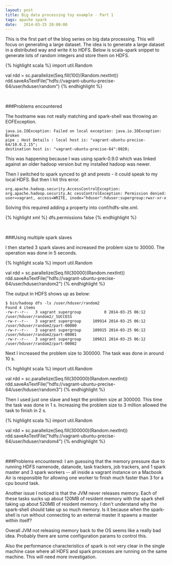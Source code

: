 ```yaml
---
layout: post
title: Big data processing toy example - Part 1
tags: apache spark
date:   2014-03-25 20:00:00
---
```


This is the first part of the blog series on big data processing. This will
focus on generating a large dataset. The idea is to generate a large dataset in
a distributed way and write it to HDFS. Below is scala-spark snippet to
generate lots of random integers and store them on HDFS.

{% highlight scala %}
import util.Random

val rdd = sc.parallelize(Seq.fill(100)(Random.nextInt))
rdd.saveAsTextFile("hdfs://vagrant-ubuntu-precise-64/user/hduser/random")
{% endhighlight %}

<br/>

###Problems encountered

The hostname was not really matching and spark-shell
was throwing an EOFException.

```
java.io.IOException: Failed on local exception: java.io.IOException: Broken
pipe ; Host Details : local host is: "vagrant-ubuntu-precise-64/10.0.2.15";
destination host is: "vagrant-ubuntu-precise-64":8020;
```

This was happening because I was using spark-0.9.0 which was linked against an
older hadoop version but my installed hadoop was newer.

Then I switched to spark synced to git and presto - it could speak to my local
HDFS. But then I hit this error.

```
org.apache.hadoop.security.AccessControlException:
org.apache.hadoop.security.Ac cessControlException: Permission denied:
user=vagrant, access=WRITE, inode="hduser":hduser:supergroup:rwxr-xr-x
```

Solving this required adding a property into conf/hdfs-site.xml.

{% highlight xml %}
  <property>
    <name>dfs.permissions</name>
    <value>false</value>
  </property>
{% endhighlight %}

<br/>

###Using multiple spark slaves

I then started 3 spark slaves and increased the problem size to 30000.
The operation was done in 5 seconds.

{% highlight scala %}
import util.Random

val rdd = sc.parallelize(Seq.fill(30000)(Random.nextInt))
rdd.saveAsTextFile("hdfs://vagrant-ubuntu-precise-64/user/hduser/random2")
{% endhighlight %}

The output in HDFS shows up as below:

```
$ bin/hadoop dfs -ls /user/hduser/random2
Found 4 items
-rw-r--r--   3 vagrant supergroup          0 2014-03-25 06:12 /user/hduser/random2/_SUCCESS
-rw-r--r--   3 vagrant supergroup     109914 2014-03-25 06:12 /user/hduser/random2/part-00000
-rw-r--r--   3 vagrant supergroup     109915 2014-03-25 06:12 /user/hduser/random2/part-00001
-rw-r--r--   3 vagrant supergroup     109821 2014-03-25 06:12 /user/hduser/random2/part-00002
```

Next I increased the problem size to 300000. The task was done in around 10 s.

{% highlight scala %}
import util.Random

val rdd = sc.parallelize(Seq.fill(300000)(Random.nextInt))
rdd.saveAsTextFile("hdfs://vagrant-ubuntu-precise-64/user/hduser/random3")
{% endhighlight %}

Then I used just one slave and kept the problem size at 300000. This time the
task was done in 1 s. Increasing the problem size to 3 million allowed the task
to finish in 2 s.

{% highlight scala %}
import util.Random

val rdd = sc.parallelize(Seq.fill(300000)(Random.nextInt))
rdd.saveAsTextFile("hdfs://vagrant-ubuntu-precise-64/user/hduser/random4")
{% endhighlight %}

<br/>

###Problems encountered:
I am guessing that the memory pressure due to running HDFS namenode, datanode,
task trackers, job trackers, and 1 spark master and 3 spark workers -- all
inside a vagrant instance on a Macbook Air is responsible for allowing one
worker to finish much faster than 3 for a cpu bound task.

Another issue I noticed is that the JVM never releases memory. Each of these
tasks sucks up about 120MB of resident memory with the spark shell taking up
about 520MB of resident memory. I don't understand why the spark-shell should
take up so much memory. Is it because when the spark-shell is run without
connecting to an external master it spawns a master within itself?

Overall JVM not releasing memory back to the OS seems like a really bad idea.
Probably there are some configuration params to control this.

Also the performance characteristics of spark is not very clear in the single
machine case where all HDFS and spark processes are running on the same
machine. This will need more investigation.
